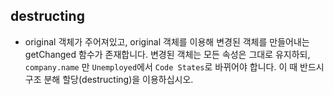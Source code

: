 ## destructing

- original 객체가 주어져있고, original 객체를 이용해 변경된 객체를 만들어내는 getChanged 함수가 존재합니다. 변경된 객체는 모든 속성은 그대로 유지하되, `company.name` 만 `Unemployed`에서 `Code States`로 바뀌어야 합니다. 이 때 반드시 구조 분해 할당(destructing)을 이용하십시오.